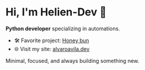 # Hi, I'm Helien-Dev 👋

**Python developer** specializing in automations.

- 🛠️ Favorite project: [Honey bun](https://github.com/Helien-Dev/Honey-bun)
- 🌐 Visit my site: [alvaroavila.dev](https://alvaroavila.dev)

Minimal, focused, and always building something new.
